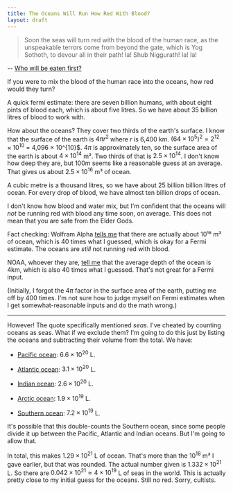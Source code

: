 ```yaml
---
title: The Oceans Will Run How Red With Blood?
layout: draft
---
```

> Soon the seas will turn red with the blood of the human race, as the unspeakable terrors come from beyond the gate, which is Yog Sothoth, to devour all in their path! Ia! Shub Niggurath! Ia! Ia!

-- [Who will be eaten first?](http://foo.ca/wp/chick-tract-satire/who-will-be-eaten-first/)

If you were to mix the blood of the human race into the oceans, how red would they turn?

A quick fermi estimate: there are seven billion humans, with about eight pints of blood each, which is about five litres. So we have about 35 billion litres of blood to work with.

How about the oceans? They cover two thirds of the earth's surface. I know that the surface of the earth is $4πr^2$ where $r$ is 6,400 km. $(64 × 10^5)^2 = 2^{12} × 10^10$ = 4,096 × 10^{10}$. $4π$ is approximately ten, so the surface area of the earth is about $4×10^{14}$ m². Two thirds of that is $2.5 × 10^{14}$. I don't know how deep they are, but 100m seems like a reasonable guess at an average. That gives us about $2.5 × 10^16$ m³ of ocean.

A cubic metre is a thousand litres, so we have about 25 billion billion litres of ocean. For every drop of blood, we have almost ten billion drops of ocean.

I don't know how blood and water mix, but I'm confident that the oceans will *not* be running red with blood any time soon, on average. This does not mean that you are safe from the Elder Gods.

Fact checking: Wolfram Alpha [tells me](http://www.wolframalpha.com/input/?i=volume+of+the+oceans) that there are actually about 10¹⁸ m³ of ocean, which is 40 times what I guessed, which is okay for a Fermi estimate. The oceans are *still* not running red with blood.

NOAA, whoever they are, [tell me](http://oceanservice.noaa.gov/facts/oceandepth.html) that the average depth of the ocean is 4km, which is also 40 times what I guessed. That's not great for a Fermi input.

(Initially, I forgot the $4π$ factor in the surface area of the earth, putting me off by 400 times. I'm not sure how to judge myself on Fermi estimates when I get somewhat-reasonable inputs and do the math wrong.)

---

However! The quote specifically mentioned *seas*. I've cheated by counting oceans as seas. What if we exclude them? I'm going to do this just by listing the oceans and subtracting their volume from the total. We have:

- [Pacific ocean](http://www.wolframalpha.com/input/?i=volume%20of%20the%20pacific%20ocean): $6.6 × 10^{20}$ L.

- [Atlantic ocean](http://www.wolframalpha.com/input/?i=volume%20of%20the%20atlantic%20ocean): $3.1 × 10^{20}$ L.

- [Indian ocean](http://www.wolframalpha.com/input/?i=volume+of+the+indian+ocean): $2.6 × 10^{20}$ L.

- [Arctic ocean](http://www.wolframalpha.com/input/?i=volume+of+the+arctic+ocean): $1.9 × 10^{19}$ L.

- [Southern ocean](http://www.wolframalpha.com/input/?i=volume+of+the+southern+ocean): $7.2 × 10^{19}$ L.

It's possible that this double-counts the Southern ocean, since some people divide it up between the Pacific, Atlantic and Indian oceans. But I'm going to allow that.

In total, this makes $1.29 × 10^{21}$ L of ocean. That's more than the $10^{18}$ m³ I gave earlier, but that was rounded. The actual number given is $1.332 × 10^{21}$ L. So there are $0.042 × 10^{21} ≈ 4 × 10^{19}$ L of seas in the world. This is actually pretty close to my initial guess for the oceans. Still no red. Sorry, cultists.

